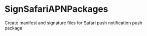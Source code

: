 SignSafariAPNPackages
=====================

Create manifest and signature files for Safari push notification push package

